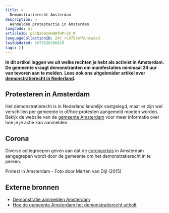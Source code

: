 ```yaml
---
title: >
  Demonstratierecht Amsterdam
description: >
  Aanmelden protestactie in Amsterdam
langCode: nl
articleID: p5CQsG0zmHHWfHPrZ9_M
languageCollectionID: Z4Y_rC0757mfVUntw8xJ
lastUpdated: 1673628396818
tags: []
---
```


**In dit artikel leggen we uit welke rechten je hebt als activist in Amsterdam. De gemeente vraagt demonstranten om manifestaties minimaal 24 uur van tevoren aan te melden. Lees ook ons uitgebreider artikel over** [**demonstratierecht in Nederland**](/nl/rights)**.**

## Protesteren in Amsterdam

Het demonstratierecht is in Nederland landelijk vastgelegd, maar er zijn wel verschillen per gemeente in of/hoe protesten aangemeld moeten worden. Bekijk de website van de [gemeente Amsterdam](https://www.amsterdam.nl/veelgevraagd/?caseid=%7BAE247892-D644-434E-B76B-BB83E3B6A495%7D]) voor meer informatie over hoe je je actie kan aanmelden.

## **Corona**

Diverse actiegroepen geven aan dat de [coronacrisis](https://21maartcomite.nl/hoe-gemeente-amsterdam-het-demonstratierecht-uitholt/) in Amsterdam aangegrepen wordt door de gemeente om het demonstratierecht in te perken.

<div><figcaption>Protest in Amsterdam - Foto door Marten van Dijl (2015)</figcaption></div>

## Externe bronnen

-   [Demonstratie aanmelden Amsterdam](https://www.amsterdam.nl/veelgevraagd/?caseid=%7BAE247892-D644-434E-B76B-BB83E3B6A495%7D)
-   [Hoe de gemeente Amsterdam het demonstratierecht uitholt](https://www.grenzeloos.org/content/hoe-de-gemeente-amsterdam-het-demonstratierecht-uitholt)